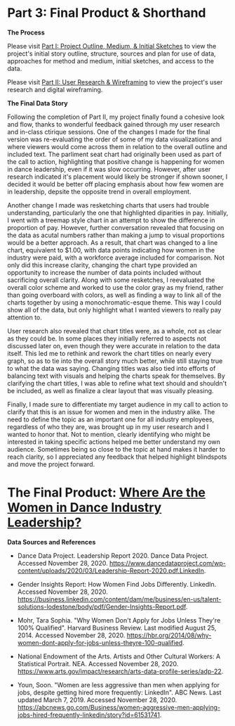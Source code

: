 # Part 3: Final Product & Shorthand

**The Process**

Please visit [Part I: Project Outline, Medium, & Initial Sketches](Final_Project_GracePuckett.md) to view the project's initial story outline, structure, sources and plan for use of data, approaches for method and medium, initial sketches, and access to the data.

Please visit [Part II: User Research & Wireframing](Final_Project_GP_PartII.md) to view the project's user research and digital wireframing. 

**The Final Data Story**

Following the completion of Part II, my project finally found a cohesive look and flow, thanks to wonderful feedback gained through my user research and in-class ctirique sessions. One of the changes I made for the final version was re-evaluating the order of some of my data visualizations and where viewers would come across them in relation to the overall outline and included text. The parliment seat chart had originally been used as part of the call to action, highlighting that positive change is happening for women in dance leadership, even if it was slow occurring. However, after user research indicated it's placement would likely be stronger if shown sooner, I decided it would be better off placing emphasis about how few women are in leadership, depsite the opposite trend in overall employment. 

Another change I made was resketching charts that users had trouble understanding, particularly the one that highlighted diparities in pay. Initially, I went with a treemap style chart in an attempt to show the difference in proportion of pay. However, further conversation revealed that focusing on the data as acutal numbers rather than making a jump to visual proportions would be a better approach. As a result, that chart was changed to a line chart, equivalent to $1.00, with data points indicating how women in the industry were paid, with a workforce average included for comparison. Not only did this increase clarity, changing the chart type provided an opportunity to increase the number of data points included without sacrificing overall clarity. Along with some resketches, I reevaluated the overall color scheme and worked to use the color gray as my friend, rather than going overboard with colors, as well as finding a way to link all of the charts together by using a monochromatic-esque theme. This way I could show all of the data, but only highlight what I wanted viewers to really pay attention to. 

User research also revealed that chart titles were, as a whole, not as clear as they could be. In some places they initially referred to aspects not discussed later on, even though they were accurate in relation to the data itself. This led me to rethink and rework the chart titles on nearly every graph, so as to tie into the overall story much better, while still staying true to what the data was saying. Changing titles was also tied into efforts of balancing text with visuals and helping the charts speak for themselves. By clarifying the chart titles, I was able to refine what text should and shouldn't be included, as well as finalize a clear layout that was visually pleasing. 

Finally, I made sure to differentiate my target audience in my call to action to clarify that this is an issue for women and men in the industry alike. The need to define the topic as an important one for all industry employees, regardless of who they are, was brought up in my user research and I wanted to honor that. Not to mention, clearly identifying who might be interested in taking specific actions helped me better understand my own audience. Sometimes being so close to the topic at hand makes it harder to reach clarity, so I appreciated any feedback that helped highlight blindspots and move the project forward.

# The Final Product: [Where Are the Women in Dance Industry Leadership?](https://carnegiemellon.shorthandstories.com/where-are-the-women-in--dance-industry-leadership-/index.html)

**Data Sources and References**

- Dance Data Project. Leadership Report 2020. Dance Data Project. Accessed November 28, 2020. https://www.dancedataproject.com/wp-content/uploads/2020/03/Leadership-Report-2020.pdf.LinkedIn. 

- Gender Insights Report: How Women Find Jobs Differently. LinkedIn. Accessed November 28, 2020. https://business.linkedin.com/content/dam/me/business/en-us/talent-solutions-lodestone/body/pdf/Gender-Insights-Report.pdf. 

- Mohr, Tara Sophia. "Why Women Don't Apply for Jobs Unless They're 100% Qualified". Harvard Business Review. Last modified August 25, 2014. Accessed November 28, 2020. https://hbr.org/2014/08/why-women-dont-apply-for-jobs-unless-theyre-100-qualified. 

- National Endowment of the Arts. Artists and Other Cultural Workers: A Statistical Portrait. NEA. Accessed November 28, 2020. https://www.arts.gov/impact/research/arts-data-profile-series/adp-22. 

- Youn, Soon. "Women are less aggressive than men when applying for jobs, despite getting hired more frequently: LinkedIn". ABC News. Last updated March 7, 2019. Accessed November 28, 2020. https://abcnews.go.com/Business/women-aggressive-men-applying-jobs-hired-frequently-linkedin/story?id=61531741.
